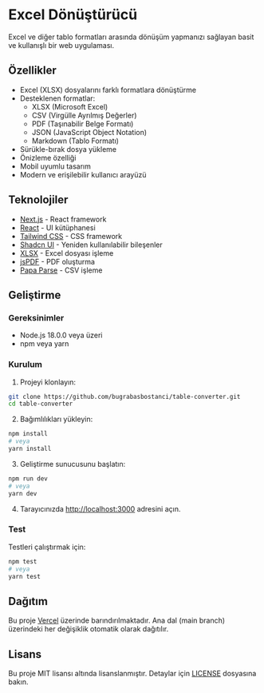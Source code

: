 # Excel Dönüştürücü

Excel ve diğer tablo formatları arasında dönüşüm yapmanızı sağlayan basit ve kullanışlı bir web uygulaması.

## Özellikler

- Excel (XLSX) dosyalarını farklı formatlara dönüştürme
- Desteklenen formatlar:
  - XLSX (Microsoft Excel)
  - CSV (Virgülle Ayrılmış Değerler)
  - PDF (Taşınabilir Belge Formatı)
  - JSON (JavaScript Object Notation)
  - Markdown (Tablo Formatı)
- Sürükle-bırak dosya yükleme
- Önizleme özelliği
- Mobil uyumlu tasarım
- Modern ve erişilebilir kullanıcı arayüzü

## Teknolojiler

- [Next.js](https://nextjs.org/) - React framework
- [React](https://reactjs.org/) - UI kütüphanesi
- [Tailwind CSS](https://tailwindcss.com/) - CSS framework
- [Shadcn UI](https://ui.shadcn.com/) - Yeniden kullanılabilir bileşenler
- [XLSX](https://www.npmjs.com/package/xlsx) - Excel dosyası işleme
- [jsPDF](https://www.npmjs.com/package/jspdf) - PDF oluşturma
- [Papa Parse](https://www.npmjs.com/package/papaparse) - CSV işleme

## Geliştirme

### Gereksinimler

- Node.js 18.0.0 veya üzeri
- npm veya yarn

### Kurulum

1. Projeyi klonlayın:
```bash
git clone https://github.com/bugrabasbostanci/table-converter.git
cd table-converter
```

2. Bağımlılıkları yükleyin:
```bash
npm install
# veya
yarn install
```

3. Geliştirme sunucusunu başlatın:
```bash
npm run dev
# veya
yarn dev
```

4. Tarayıcınızda [http://localhost:3000](http://localhost:3000) adresini açın.

### Test

Testleri çalıştırmak için:
```bash
npm test
# veya
yarn test
```

## Dağıtım

Bu proje [Vercel](https://vercel.com) üzerinde barındırılmaktadır. Ana dal (main branch) üzerindeki her değişiklik otomatik olarak dağıtılır.

## Lisans

Bu proje MIT lisansı altında lisanslanmıştır. Detaylar için [LICENSE](LICENSE) dosyasına bakın.
